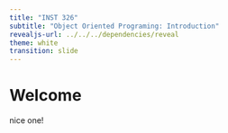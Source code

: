 ```yaml
---
title: "INST 326"
subtitle: "Object Oriented Programing: Introduction"
revealjs-url: ../../../dependencies/reveal
theme: white
transition: slide
---
```


# Welcome

nice one!
